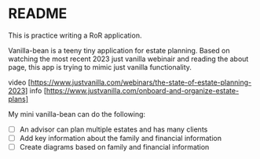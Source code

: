 # README

This is practice writing a RoR application.

Vanilla-bean is a teeny tiny application for estate planning.
Based on watching the most recent 2023 just vanilla webinair and reading the about page,
this app is trying to mimic just vanilla functionality.

video [https://www.justvanilla.com/webinars/the-state-of-estate-planning-2023]
info [https://www.justvanilla.com/onboard-and-organize-estate-plans]

My mini vanilla-bean can do the following:
- [ ] An advisor can plan multiple estates and has many clients
- [ ] Add key information about the family and financial information
- [ ] Create diagrams based on family and financial information
